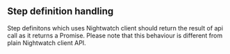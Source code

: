 ## Step definition handling

Step definitons which uses Nightwatch client should return the result of api call as it returns a Promise. Please note that this behaviour is different from plain Nightwatch client API.
